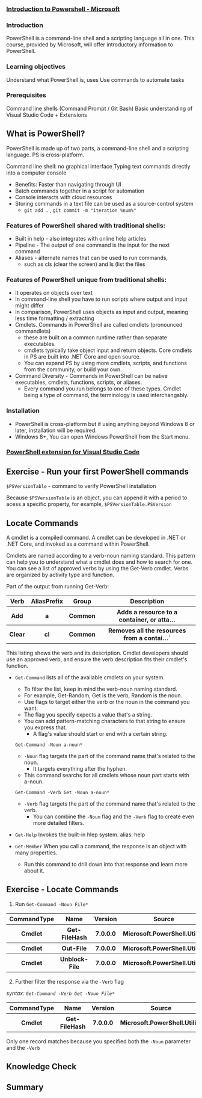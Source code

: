 ### [Introduction to Powershell - Microsoft](https://docs.microsoft.com/en-us/learn/modules/introduction-to-powershell/1-introduction)



### Introduction

PowerShell is a command-line shell and a scripting language all in one.
This course, provided by Microsoft, will offer introductory information to PowerShell. 

### Learning objectives

Understand what PowerShell is, uses 
Use commands to automate tasks 

### Prerequisites 
Command line shells (Command Prompt / Git Bash)
Basic understanding of Visual Studio Code + Extensions 

## What is PowerShell?

PowerShell is made up of two parts, a command-line shell and a scripting language.
PS is cross-platform. 

Command line shell: no graphical interface 
Typing text commands directly into a computer console
- Benefits: Faster than navigating through UI 
- Batch commands together in a script for automation
- Console interacts with cloud resources 
- Storing commands in a text file can be used as a source-control system
  - `git add .` , `git commit -m "iteration %num%"` 

### Features of PowerShell shared with traditional shells:
- Built in help - also integrates with online help articles
- Pipeline - The output of one command is the input for the next command
- Aliases - alternate names that can be used to run commands,
    - such as cls (clear the screen) and ls (list the files

### Features of PowerShell unique from traditional shells:
- It operates on objects over text
- In command-line shell you have to run scripts where output and input might differ
- In comparison, PowerShell uses objects as input and output, meaning less time formatting / extracting 
- Cmdlets. Commands in PowerShell are called cmdlets (pronounced commandlets)
    - these are built on a common runtime rather than separate executables. 
    - cmdlets typically take object input and return objects. Core cmdlets in PS are built into .NET Core and open source. 
    - You can expand PS by using more cmdlets, scripts, and functions from the community, or build your own. 
- Command Diversity - Commands in PowerShell can be native executables, cmdlets, functions, scripts, or aliases. 
    - Every command you run belongs to one of these types. Cmdlet being a type of command, the terminology is used interchangably. 

### Installation
- PowerShell is cross-platform but if using anything beyond Windows 8 or later, installation will be required. 
- Windows 8+, You can open Windows PowerShell from the Start menu.

### [PowerShell extension for Visual Studio Code](https://marketplace.visualstudio.com/items?itemName=ms-vscode.PowerShell)

## Exercise - Run your first PowerShell commands
`$PSVersionTable` - command to verify PowerShell installation 

Because `$PSVersionTable` is an object, you can append it with a period to acess a specific property, for example, `$PSVersionTable.PSVersion`

## Locate Commands 

A cmdlet is a compiled command. A cmdlet can be developed in .NET or .NET Core, and invoked as a command within PowerShell. 

Cmdlets are named according to a verb-noun naming standard.
This pattern can help you to understand what a cmdlet does and how to search for one. You can see a list of approved verbs by using the Get-Verb cmdlet. 
Verbs are organized by activity type and function. 

Part of the output from running Get-Verb: 
<table>
<tr>
<th>Verb</th>
<th>AliasPrefix</th>
<th>Group</th>
<th>Description</th>
</tr>
<tr>
<th>Add</th>         
<th>a</th>
<th>Common</th>
<th>Adds a resource to a container, or atta…</th>
</tr>
<tr>
<th>Clear</th>       
<th>cl</th>  
<th>Common</th>        
<th>Removes all the resources from a contai…`</th>
</tr>
</table>

This listing shows the verb and its description. 
Cmdlet developers should use an approved verb, and ensure the verb description fits their 
cmdlet's function. 

- `Get-Command` lists all of the available cmdlets on your system.
    - To filter the list, keep in mind the verb-noun naming standard. 
    - For example, Get-Random, Get is the verb, Random is the noun.
    - Use flags to target either the verb or the noun in the command you want. 
    - The flag you specify expects a value that's a string. 
    - You can add pattern-matching characters to that string to ensure you express that. 
        - A flag's value should start or end with a certain string. 

    `Get-Command -Noun a-noun*`
    - `-Noun` flag targets the part of the command name that's related to the noun. 
        - It targets everything after the hyphen. 
    - This command searchs for all cmdlets whose noun part starts with a-noun.

    `Get-Command -Verb Get -Noun a-noun*`
    - `-Verb` flag targets the part of the command name that's related to the verb.
        - You can combine the `-Noun` flag and the `-Verb` flag to create even more detailed filters.

- `Get-Help` Invokes the built-in hlep system. alias: help 
- `Get-Member` When you call a command, the response is an object with many properties. 
    - Run this command to drill down into that response and learn more about it. 

## Exercise - Locate Commands
1. Run `Get-Command -Noun File*`

<table>
<tr>
<th>CommandType</th>
<th>Name</th>
<th>Version</th>
<th>Source</th>
</tr>
<tr>
<th>Cmdlet</th>
<th>Get-FileHash</th>
<th>7.0.0.0</th>
<th>Microsoft.PowerShell.Utility</th>
</tr>
<tr>
<th>Cmdlet</th>
<th>Out-File</th>
<th>7.0.0.0</th>
<th>Microsoft.PowerShell.Utility</th>
</tr>
<tr>
<th>Cmdlet</th>
<th>Unblock-File</th>
<th>7.0.0.0</th>
<th>Microsoft.PowerShell.Utility</th>
</tr>
</table>

2. Further filter the response via the `-Verb` flag

*syntax: `Get-Command -Verb Get -Noun File*`*

<table>
<tr>
<th>CommandType</th>
<th>Name</th>
<th>Version</th>
<th>Source</th>
</tr>
<tr>
<th>Cmdlet</th>
<th>Get-FileHash</th>
<th>7.0.0.0</th>
<th>Microsoft.PowerShell.Utility</th>
</tr>
</table>

Only one record matches because you specified both the `-Noun` parameter and the `-Verb`

## Knowledge Check 

## Summary

